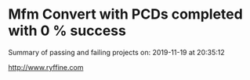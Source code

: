 # Mfm Convert with PCDs completed with 0 % success

Summary of passing and failing projects on: 2019-11-19 at 20:35:12

http://www.ryffine.com
